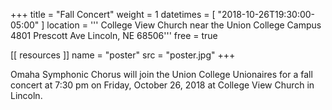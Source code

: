 +++
title = "Fall Concert"
weight = 1
datetimes = [ "2018-10-26T19:30:00-05:00" ]
location = '''
College View Church near the Union College Campus
4801 Prescott Ave
Lincoln, NE 68506'''
free = true

[[ resources ]]
    name = "poster"
    src = "poster.jpg"
+++

Omaha Symphonic Chorus will join the Union College Unionaires for a fall concert at 7:30 pm on Friday, October 26, 2018 at College View Church in Lincoln. 